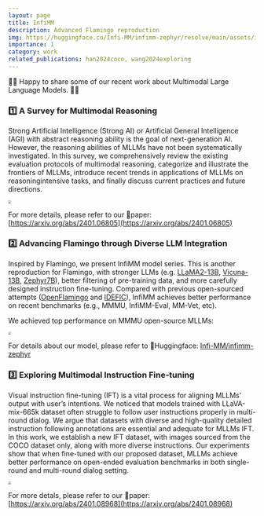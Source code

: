 ```yaml
---
layout: page
title: InfiMM
description: Advanced Flamingo reproduction
img: https://huggingface.co/Infi-MM/infimm-zephyr/resolve/main/assets/infimm-logo.webp
importance: 1
category: work
related_publications: han2024coco, wang2024exploring
---
```


🎉🎉 Happy to share some of our recent work about Multimodal Large Language Models. 🎉🎉



### 1️⃣ A Survey for Multimodal Reasoning

Strong Artificial Intelligence (Strong AI) or Artificial General Intelligence (AGI) with abstract reasoning ability is the goal of next-generation AI.
However, the reasoning abilities of MLLMs have not been systematically investigated. In this survey, we comprehensively review the existing evaluation protocols of multimodal reasoning, categorize and illustrate the frontiers of MLLMs, introduce recent trends in applications of MLLMs on reasoningintensive tasks, and finally discuss current practices and future directions.

<img src="{{ site.baseurl }}/assets/img/publication_preview/MLLM_reasoning_tree.png" style="zoom:40%;"/>

For more details, please refer to our 📜paper: [https://arxiv.org/abs/2401.06805](https://arxiv.org/abs/2401.06805)


### 2️⃣ Advancing Flamingo through Diverse LLM Integration

Inspired by Flamingo, we present InfiMM model series. 
This is another reproduction for Flamingo, with stronger LLMs (e.g. [LLaMA2-13B](https://ai.meta.com/llama/), [Vicuna-13B](https://huggingface.co/lmsys/vicuna-13b-v1.5), [Zephyr7B](https://huggingface.co/HuggingFaceH4/zephyr-7b-beta)), better filtering of pre-training data, and more carefully designed instruction fine-tuning.
Compared with previous open-sourced attempts ([OpenFlamingo](https://github.com/mlfoundations/open_flamingo) and [IDEFIC](https://huggingface.co/blog/idefics)), InfiMM achieves better performance on recent benchmarks (e.g., MMMU, InfiMM-Eval, MM-Vet, etc).

We achieved top performance on MMMU open-source MLLMs:

<img src="https://huggingface.co/Infi-MM/infimm-zephyr/resolve/main/assets/infimm-zephyr-mmmu-val.jpeg" style="zoom:40%;"/>

For details about our model, please refer to 🤗Huggingface: [Infi-MM/infimm-zephyr](https://huggingface.co/Infi-MM/infimm-zephyr)


### 3️⃣ Exploring Multimodal Instruction Fine-tuning

Visual instruction fine-tuning (IFT) is a vital process for aligning MLLMs’ output with user’s intentions. We noticed that models trained with LLaVA-mix-665k dataset
often struggle to follow user instructions properly in multi-round dialog. We argue that datasets with diverse and high-quality detailed instruction following annotations are essential and adequate for MLLMs IFT. In this work, we establish a new IFT dataset, with images sourced from the COCO dataset only, along with more diverse instructions. Our experiments show that when fine-tuned with our proposed dataset, MLLMs achieve better performance on open-ended evaluation benchmarks in both single-round and multi-round dialog setting.

<img src="{{ site.baseurl }}/assets/img/publication_preview/coco_all_you_need.png" style="zoom:40%;"/>

For more detals, please refer to our 📜paper: [https://arxiv.org/abs/2401.08968](https://arxiv.org/abs/2401.08968)
